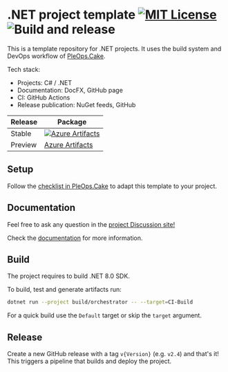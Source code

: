 # .NET project template [![MIT License](https://img.shields.io/badge/license-MIT-blue.svg?style=flat)](https://choosealicense.com/licenses/mit/) ![Build and release](https://github.com/pleonex/template-csharp/workflows/Build%20and%20release/badge.svg)

This is a template repository for .NET projects. It uses the build system and
DevOps workflow of [PleOps.Cake](https://github.com/pleonex/PleOps.Cake).

Tech stack:

- Projects: C# / .NET
- Documentation: DocFX, GitHub page
- CI: GitHub Actions
- Release publication: NuGet feeds, GitHub

<!-- prettier-ignore -->
| Release | Package                                                           |
| ------- | ----------------------------------------------------------------- |
| Stable  | [![Azure Artifacts](https://feeds.dev.azure.com/benito356/339c91a8-9d6c-4082-8b1a-93c2ae76b637/_apis/public/Packaging/Feeds/e3acf8ba-ec70-46f0-b1a5-da1ce3dd5d9f/Packages/b8696a32-e71a-4479-9b0e-002997b8d8ef/Badge)](https://dev.azure.com/benito356/NetDevOpsTest/_packaging?_a=package&feed=e3acf8ba-ec70-46f0-b1a5-da1ce3dd5d9f&package=b8696a32-e71a-4479-9b0e-002997b8d8ef&preferRelease=true) |
| Preview | [Azure Artifacts](https://dev.azure.com/SceneGate/SceneGate/_packaging?_a=feed&feed=SceneGate-Preview) |

## Setup

Follow the
[checklist in PleOps.Cake](https://www.pleonex.dev/PleOps.Cake/docs/getting-started/project-setup.html)
to adapt this template to your project.

## Documentation

Feel free to ask any question in the
[project Discussion site!](https://github.com/pleonex/template-csharp/discussions)

Check the [documentation](https://www.pleonex.dev/PleOps.Cake/) for more
information.

## Build

The project requires to build .NET 8.0 SDK.

To build, test and generate artifacts run:

```sh
dotnet run --project build/orchestrator -- --target=CI-Build
```

For a quick build use the `Default` target or skip the `target` argument.

## Release

Create a new GitHub release with a tag `v{Version}` (e.g. `v2.4`) and that's it!
This triggers a pipeline that builds and deploy the project.
